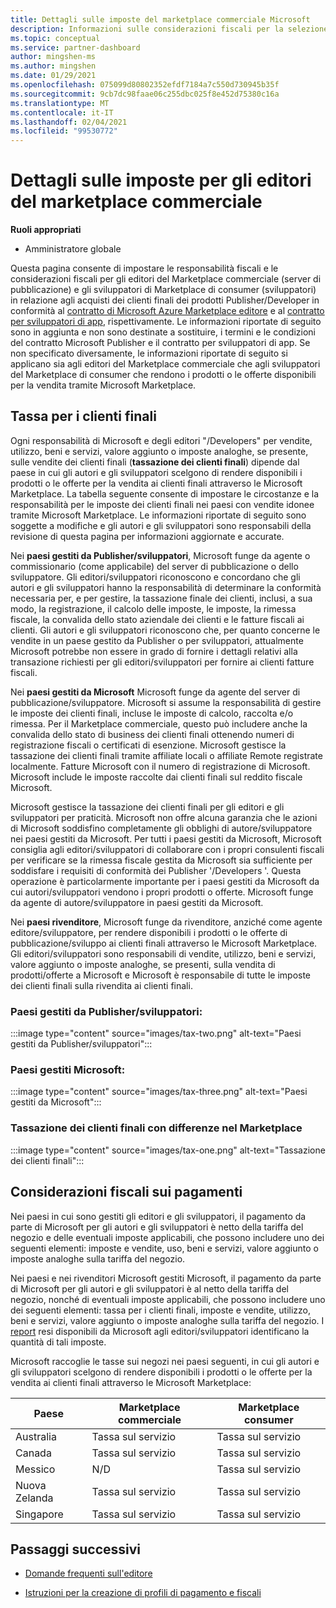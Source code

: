 ```yaml
---
title: Dettagli sulle imposte del marketplace commerciale Microsoft
description: Informazioni sulle considerazioni fiscali per la selezione del prezzo, le implicazioni dei pagamenti e la responsabilità fiscale per i paesi/aree geografiche della distribuzione.
ms.topic: conceptual
ms.service: partner-dashboard
author: mingshen-ms
ms.author: mingshen
ms.date: 01/29/2021
ms.openlocfilehash: 075099d80802352efdf7184a7c550d730945b35f
ms.sourcegitcommit: 9cb7dc98faae06c255dbc025f8e452d75380c16a
ms.translationtype: MT
ms.contentlocale: it-IT
ms.lasthandoff: 02/04/2021
ms.locfileid: "99530772"
---
```

# <a name="tax-details-for-commercial-marketplace-publishers"></a>Dettagli sulle imposte per gli editori del marketplace commerciale

**Ruoli appropriati**

- Amministratore globale

Questa pagina consente di impostare le responsabilità fiscali e le considerazioni fiscali per gli editori del Marketplace commerciale (server di pubblicazione) e gli sviluppatori di Marketplace di consumer (sviluppatori) in relazione agli acquisti dei clienti finali dei prodotti Publisher/Developer in conformità al [contratto di Microsoft Azure Marketplace editore](https://go.microsoft.com/fwlink/p/?LinkID=699560) e al [contratto per sviluppatori di app](https://query.prod.cms.rt.microsoft.com/cms/api/am/binary/RE4o4bH), rispettivamente.  Le informazioni riportate di seguito sono in aggiunta e non sono destinate a sostituire, i termini e le condizioni del contratto Microsoft Publisher e il contratto per sviluppatori di app.  Se non specificato diversamente, le informazioni riportate di seguito si applicano sia agli editori del Marketplace commerciale che agli sviluppatori del Marketplace di consumer che rendono i prodotti o le offerte disponibili per la vendita tramite Microsoft Marketplace. 

## <a name="end-customer-taxation"></a>Tassa per i clienti finali

Ogni responsabilità di Microsoft e degli editori "/Developers" per vendite, utilizzo, beni e servizi, valore aggiunto o imposte analoghe, se presente, sulle vendite dei clienti finali (**tassazione dei clienti finali**) dipende dal paese in cui gli autori e gli sviluppatori scelgono di rendere disponibili i prodotti o le offerte per la vendita ai clienti finali attraverso le Microsoft Marketplace.  La tabella seguente consente di impostare le circostanze e la responsabilità per le imposte dei clienti finali nei paesi con vendite idonee tramite Microsoft Marketplace.  Le informazioni riportate di seguito sono soggette a modifiche e gli autori e gli sviluppatori sono responsabili della revisione di questa pagina per informazioni aggiornate e accurate.

Nei **paesi gestiti da Publisher/sviluppatori**, Microsoft funge da agente o commissionario (come applicabile) del server di pubblicazione o dello sviluppatore. Gli editori/sviluppatori riconoscono e concordano che gli autori e gli sviluppatori hanno la responsabilità di determinare la conformità necessaria per, e per gestire, la tassazione finale dei clienti, inclusi, a sua modo, la registrazione, il calcolo delle imposte, le imposte, la rimessa fiscale, la convalida dello stato aziendale dei clienti e le fatture fiscali ai clienti. Gli autori e gli sviluppatori riconoscono che, per quanto concerne le vendite in un paese gestito da Publisher o per sviluppatori, attualmente Microsoft potrebbe non essere in grado di fornire i dettagli relativi alla transazione richiesti per gli editori/sviluppatori per fornire ai clienti fatture fiscali. 

Nei **paesi gestiti da Microsoft** Microsoft funge da agente del server di pubblicazione/sviluppatore. Microsoft si assume la responsabilità di gestire le imposte dei clienti finali, incluse le imposte di calcolo, raccolta e/o rimessa. Per il Marketplace commerciale, questo può includere anche la convalida dello stato di business dei clienti finali ottenendo numeri di registrazione fiscali o certificati di esenzione. Microsoft gestisce la tassazione dei clienti finali tramite affiliate locali o affiliate Remote registrate localmente. Fatture Microsoft con il numero di registrazione di Microsoft. Microsoft include le imposte raccolte dai clienti finali sul reddito fiscale Microsoft.

Microsoft gestisce la tassazione dei clienti finali per gli editori e gli sviluppatori per praticità.  Microsoft non offre alcuna garanzia che le azioni di Microsoft soddisfino completamente gli obblighi di autore/sviluppatore nei paesi gestiti da Microsoft.  Per tutti i paesi gestiti da Microsoft, Microsoft consiglia agli editori/sviluppatori di collaborare con i propri consulenti fiscali per verificare se la rimessa fiscale gestita da Microsoft sia sufficiente per soddisfare i requisiti di conformità dei Publisher '/Developers '. Questa operazione è particolarmente importante per i paesi gestiti da Microsoft da cui autori/sviluppatori vendono i propri prodotti o offerte.  Microsoft funge da agente di autore/sviluppatore in paesi gestiti da Microsoft.

Nei **paesi rivenditore**, Microsoft funge da rivenditore, anziché come agente editore/sviluppatore, per rendere disponibili i prodotti o le offerte di pubblicazione/sviluppo ai clienti finali attraverso le Microsoft Marketplace.  Gli editori/sviluppatori sono responsabili di vendite, utilizzo, beni e servizi, valore aggiunto o imposte analoghe, se presenti, sulla vendita di prodotti/offerte a Microsoft e Microsoft è responsabile di tutte le imposte dei clienti finali sulla rivendita ai clienti finali.


### <a name="publisherdeveloper-managed-countries"></a>Paesi gestiti da Publisher/sviluppatori: 

:::image type="content" source="images/tax-two.png" alt-text="Paesi gestiti da Publisher/sviluppatori":::

### <a name="microsoft-managed-countries"></a>Paesi gestiti Microsoft:

:::image type="content" source="images/tax-three.png" alt-text="Paesi gestiti da Microsoft":::

### <a name="end-customer-taxation-with-differences-in-marketplace"></a>Tassazione dei clienti finali con differenze nel Marketplace

:::image type="content" source="images/tax-one.png" alt-text="Tassazione dei clienti finali":::

## <a name="tax-considerations-on-payouts"></a>Considerazioni fiscali sui pagamenti

Nei paesi in cui sono gestiti gli editori e gli sviluppatori, il pagamento da parte di Microsoft per gli autori e gli sviluppatori è netto della tariffa del negozio e delle eventuali imposte applicabili, che possono includere uno dei seguenti elementi: imposte e vendite, uso, beni e servizi, valore aggiunto o imposte analoghe sulla tariffa del negozio.

Nei paesi e nei rivenditori Microsoft gestiti Microsoft, il pagamento da parte di Microsoft per gli autori e gli sviluppatori è al netto della tariffa del negozio, nonché di eventuali imposte applicabili, che possono includere uno dei seguenti elementi: tassa per i clienti finali, imposte e vendite, utilizzo, beni e servizi, valore aggiunto o imposte analoghe sulla tariffa del negozio. I [report](payout-statement.md) resi disponibili da Microsoft agli editori/sviluppatori identificano la quantità di tali imposte. 

Microsoft raccoglie le tasse sui negozi nei paesi seguenti, in cui gli autori e gli sviluppatori scelgono di rendere disponibili i prodotti o le offerte per la vendita ai clienti finali attraverso le Microsoft Marketplace:

|**Paese**|**Marketplace commerciale**|**Marketplace consumer**|
|----------------|-----------------------------|-----------------------|
|Australia|Tassa sul servizio|Tassa sul servizio|
|Canada|Tassa sul servizio|Tassa sul servizio|
|Messico|N/D|Tassa sul servizio|
|Nuova Zelanda|Tassa sul servizio|Tassa sul servizio|
|Singapore|Tassa sul servizio|Tassa sul servizio|


## <a name="next-steps"></a>Passaggi successivi

- [Domande frequenti sull'editore](https://docs.microsoft.com/azure/marketplace/marketplace-faq-publisher-guide) 

- [Istruzioni per la creazione di profili di pagamento e fiscali](https://docs.microsoft.com/partner-center/set-up-your-payout-account?context=/azure/marketplace/context/context#create-a-payment-profile) 


